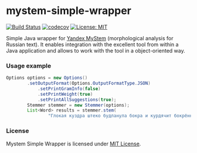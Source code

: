 # mystem-simple-wrapper
[![Build Status](https://travis-ci.org/ephemeralin/mystem-simple-wrapper.svg?branch=master)](https://travis-ci.org/ephemeralin/mystem-simple-wrapper)
[![codecov](https://codecov.io/gh/ephemeralin/mystem-simple-wrapper/branch/master/graph/badge.svg)](https://codecov.io/gh/ephemeralin/mystem-simple-wrapper)
[![License: MIT](https://img.shields.io/badge/License-MIT-yellow.svg)](https://opensource.org/licenses/MIT)

Simple Java wrapper for [Yandex MyStem](https://tech.yandex.ru/mystem/) (morphological analysis for Russian text). It enables integration with the excellent tool from within a Java application and allows to work with the tool in a object-oriented way. 

### Usage example
```Java
Options options = new Options()
        .setOutputFormat(Options.OutputFormatType.JSON)
            .setPrintGramInfo(false)
            .setPrintWeight(true)
            .setPrintAllSuggestions(true);
        Stemmer stemmer = new Stemmer(options);
        List<Word> results = stemmer.stem(
                "Глокая куздра штеко будланула бокра и курдячит бокрёнка.");
```

### License
Mystem Simple Wrapper is licensed under [MIT License](https://opensource.org/licenses/MIT).